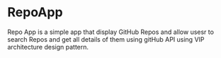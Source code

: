# RepoApp
Repo App is a simple app that display GitHub Repos and allow usesr to search Repos and get all details of them using gitHub API using VIP architecture design pattern.


